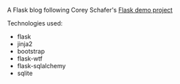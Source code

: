 A Flask blog following Corey Schafer's [Flask demo project](https://github.com/CoreyMSchafer/code_snippets/tree/master/Python/Flask_Blog "Corey Schafer's Flask tutorial")

Technologies used:
- flask
- jinja2
- bootstrap
- flask-wtf
- flask-sqlalchemy
- sqlite